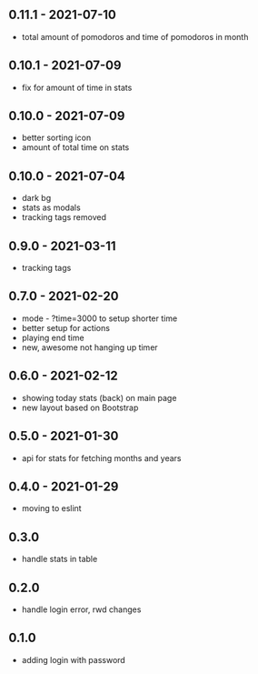 ## 0.11.1 - 2021-07-10

- total amount of pomodoros and time of pomodoros in month

## 0.10.1 - 2021-07-09

- fix for amount of time in stats

## 0.10.0 - 2021-07-09

- better sorting icon
- amount of total time on stats

## 0.10.0 - 2021-07-04

- dark bg
- stats as modals
- tracking tags removed

## 0.9.0 - 2021-03-11

- tracking tags

## 0.7.0 - 2021-02-20

- mode - ?time=3000 to setup shorter time
- better setup for actions
- playing end time
- new, awesome not hanging up timer

## 0.6.0 - 2021-02-12

- showing today stats (back) on main page
- new layout based on Bootstrap

## 0.5.0 - 2021-01-30

- api for stats for fetching months and years

## 0.4.0 - 2021-01-29

- moving to eslint

## 0.3.0

- handle stats in table

## 0.2.0

- handle login error, rwd changes

## 0.1.0

- adding login with password
